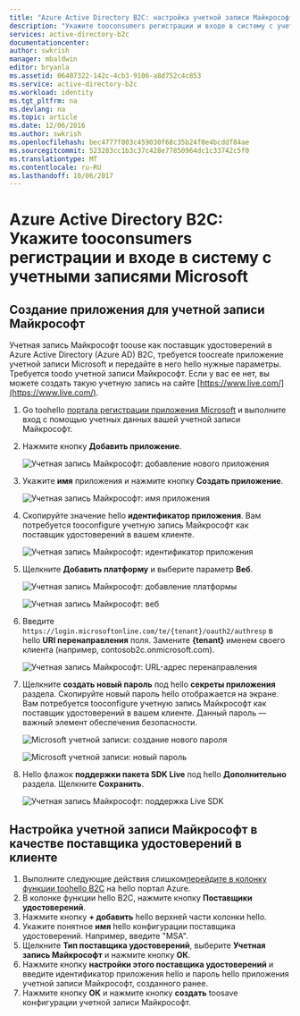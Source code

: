 ```yaml
---
title: "Azure Active Directory B2C: настройка учетной записи Майкрософт | Документация Майкрософт"
description: "Укажите tooconsumers регистрации и входе в систему с учетными записями Microsoft в приложениях, которые защищены с помощью Azure Active Directory B2C."
services: active-directory-b2c
documentationcenter: 
author: swkrish
manager: mbaldwin
editor: bryanla
ms.assetid: 06407322-142c-4cb3-9106-a8d752c4c853
ms.service: active-directory-b2c
ms.workload: identity
ms.tgt_pltfrm: na
ms.devlang: na
ms.topic: article
ms.date: 12/06/2016
ms.author: swkrish
ms.openlocfilehash: bec4777f003c459030f68c35b24f0e4bcddf84ae
ms.sourcegitcommit: 523283cc1b3c37c428e77850964dc1c33742c5f0
ms.translationtype: MT
ms.contentlocale: ru-RU
ms.lasthandoff: 10/06/2017
---
```

# <a name="azure-active-directory-b2c-provide-sign-up-and-sign-in-tooconsumers-with-microsoft-accounts"></a>Azure Active Directory B2C: Укажите tooconsumers регистрации и входе в систему с учетными записями Microsoft
## <a name="create-a-microsoft-account-application"></a>Создание приложения для учетной записи Майкрософт
Учетная запись Майкрософт toouse как поставщик удостоверений в Azure Active Directory (Azure AD) B2C, требуется toocreate приложение учетной записи Microsoft и передайте в него hello нужные параметры. Требуется toodo учетной записи Майкрософт. Если у вас ее нет, вы можете создать такую учетную запись на сайте [https://www.live.com/](https://www.live.com/).

1. Go toohello [портала регистрации приложения Microsoft](https://apps.dev.microsoft.com/?referrer=https://azure.microsoft.com/documentation/articles&deeplink=/appList) и выполните вход с помощью учетных данных вашей учетной записи Майкрософт.
2. Нажмите кнопку **Добавить приложение**.
   
    ![Учетная запись Майкрософт: добавление нового приложения](./media/active-directory-b2c-setup-msa-app/msa-add-new-app.png)
3. Укажите **имя** приложения и нажмите кнопку **Создать приложение**.
   
    ![Учетная запись Майкрософт: имя приложения](./media/active-directory-b2c-setup-msa-app/msa-app-name.png)
4. Скопируйте значение hello **идентификатор приложения**. Вам потребуется tooconfigure учетную запись Майкрософт как поставщик удостоверений в вашем клиенте.
   
    ![Учетная запись Майкрософт: идентификатор приложения](./media/active-directory-b2c-setup-msa-app/msa-app-id.png)
5. Щелкните **Добавить платформу** и выберите параметр **Веб**.
   
    ![Учетная запись Майкрософт: добавление платформы](./media/active-directory-b2c-setup-msa-app/msa-add-platform.png)
   
    ![Учетная запись Майкрософт: веб](./media/active-directory-b2c-setup-msa-app/msa-web.png)
6. Введите `https://login.microsoftonline.com/te/{tenant}/oauth2/authresp` в hello **URI перенаправления** поля. Замените **{tenant}** именем своего клиента (например, contosob2c.onmicrosoft.com).
   
    ![Учетная запись Майкрософт: URL-адрес перенаправления](./media/active-directory-b2c-setup-msa-app/msa-redirect-url.png)
7. Щелкните **создать новый пароль** под hello **секреты приложения** раздела. Скопируйте новый пароль hello отображается на экране. Вам потребуется tooconfigure учетную запись Майкрософт как поставщик удостоверений в вашем клиенте. Данный пароль — важный элемент обеспечения безопасности.
   
    ![Microsoft учетной записи: создание нового пароля](./media/active-directory-b2c-setup-msa-app/msa-generate-new-password.png)
   
    ![Microsoft учетной записи: новый пароль](./media/active-directory-b2c-setup-msa-app/msa-new-password.png)
8. Hello флажок **поддержки пакета SDK Live** под hello **Дополнительно** раздела. Щелкните **Сохранить**.
   
    ![Учетная запись Майкрософт: поддержка Live SDK](./media/active-directory-b2c-setup-msa-app/msa-live-sdk-support.png)

## <a name="configure-microsoft-account-as-an-identity-provider-in-your-tenant"></a>Настройка учетной записи Майкрософт в качестве поставщика удостоверений в клиенте
1. Выполните следующие действия слишком[перейдите в колонку функции toohello B2C](active-directory-b2c-app-registration.md#navigate-to-b2c-settings) на hello портал Azure.
2. В колонке функции hello B2C, нажмите кнопку **Поставщики удостоверений**.
3. Нажмите кнопку **+ добавить** hello верхней части колонки hello.
4. Укажите понятное **имя** hello конфигурации поставщика удостоверений. Например, введите "MSA".
5. Щелкните **Тип поставщика удостоверений**, выберите **Учетная запись Майкрософт** и нажмите кнопку **ОК**.
6. Нажмите кнопку **настройки этого поставщика удостоверений** и введите идентификатор приложения hello и пароль hello приложения учетной записи Майкрософт, созданного ранее.
7. Нажмите кнопку **ОК** и нажмите кнопку **создать** toosave конфигурации учетной записи Майкрософт.


